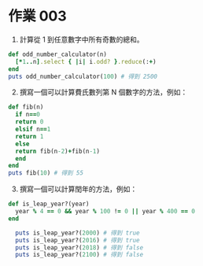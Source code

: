 # 作業 003

1. 計算從 1 到任意數字中所有奇數的總和。

```ruby
def odd_number_calculator(n)  
  [*1..n].select { |i| i.odd? }.reduce(:+)  
end  
puts odd_number_calculator(100) # 得到 2500  
```
  
2. 撰寫一個可以計算費氏數列第 N 個數字的方法，例如：

```ruby
def fib(n)
  if n==0 
  return 0
  elsif n==1
  return 1
  else 
  return fib(n-2)+fib(n-1)
  end
end  
puts fib(10) # 得到 55
```

3. 撰寫一個可以計算閏年的方法，例如：

```ruby
def is_leap_year?(year)
  year % 4 == 0 && year % 100 != 0 || year % 400 == 0
end

  puts is_leap_year?(2000) # 得到 true
  puts is_leap_year?(2016) # 得到 true
  puts is_leap_year?(2018) # 得到 false
  puts is_leap_year?(2100) # 得到 false
```
